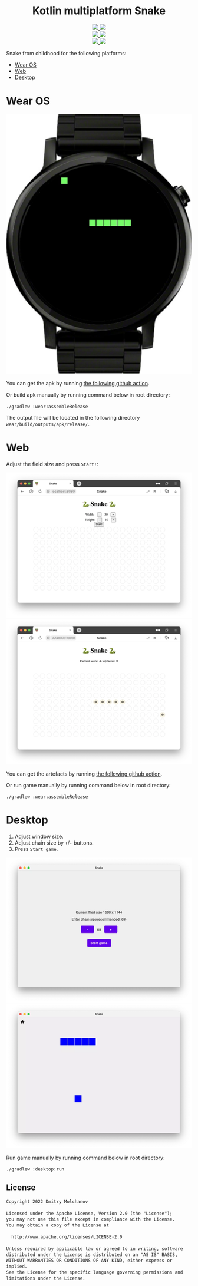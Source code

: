 <h1 align="center">Kotlin multiplatform Snake</h1> 
<p align="center">
  <a href="#">
    <img src="https://img.shields.io/badge/kotlin-1.7.10-blue?logo=kotlin">
  </a>
  <a href="https://github.com/MolchanovDmitry/SnakeWearOS/actions/workflows/lint.yml">
    <img src="https://github.com/MolchanovDmitry/SnakeWearOS/actions/workflows/lint.yml/badge.svg">
  </a>
  <br>
  <a href="https://developer.android.com/jetpack/androidx/releases/wear-compose">
    <img src="https://img.shields.io/badge/Wear%20Compose-1.1.0--alpha07-blue?)">
  </a>
  <a href="https://github.com/MolchanovDmitry/SnakeWearOS/actions/workflows/web.yml">
    <img src="https://github.com/MolchanovDmitry/SnakeWearOS/actions/workflows/web.yml/badge.svg">
  </a>
  <br>
  <a href="https://www.jetbrains.com/lp/compose-mpp/">
    <img src="https://img.shields.io/badge/Compose%20Multiplatform%20Compose-1.2.0-blue?)">
  </a>
  <a href="https://github.com/MolchanovDmitry/SnakeWearOS/actions/workflows/wear.yml">
    <img src="https://github.com/MolchanovDmitry/SnakeWearOS/actions/workflows/wear.yml/badge.svg">
  </a>
</p>

Snake from childhood for the following platforms:
* [Wear OS](#Wear-OS)
* [Web](#Web)
* [Desktop](#Desktop)

# Wear OS
<div align="center">
  <img src="img/wear_snake_game.webp">
</div>

You can get the apk by running [the following github action](https://github.com/MolchanovDmitry/SnakeWearOS/actions/workflows/wear.yml).

Or build apk manually by running command below in root directory:

``
./gradlew :wear:assembleRelease
``

The output file will be located in the following directory `wear/build/outputs/apk/release/`. 

# Web
Adjust the field size and press `Start!`:
<div align="center">
  <img src="img/web_snake_settings.webp">
  <img src="img/web_snake_game.webp">
</div>

You can get the artefacts by running [the following github action](https://github.com/MolchanovDmitry/SnakeWearOS/actions/workflows/web.yml).

Or run game manually by running command below in root directory:
```
./gradlew :wear:assembleRelease
```

# Desktop
1. Adjust window size.
2. Adjust chain size by `+`/`-` buttons.
3. Press `Start game`.
<div align="center">
  <img src="img/desktop_settings.webp">
  <img src="img/desktop_game.webp">
</div>

Run game manually by running command below in root directory:
```
./gradlew :desktop:run
```


## License
```
Copyright 2022 Dmitry Molchanov

Licensed under the Apache License, Version 2.0 (the "License");
you may not use this file except in compliance with the License.
You may obtain a copy of the License at

  http://www.apache.org/licenses/LICENSE-2.0

Unless required by applicable law or agreed to in writing, software
distributed under the License is distributed on an "AS IS" BASIS,
WITHOUT WARRANTIES OR CONDITIONS OF ANY KIND, either express or implied.
See the License for the specific language governing permissions and
limitations under the License.